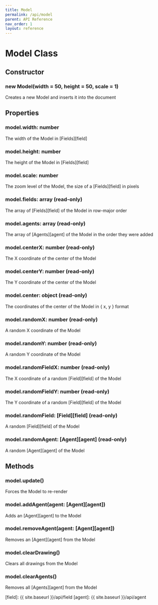 ```yaml
---
title: Model
permalink: /api/model
parent: API Reference
nav_order: 1
layout: reference
---
```


# Model Class

## Constructor

### **new Model**(width = 50, height = 50, scale = 1)
Creates a new Model and inserts it into the document

## Properties

### model.**width**: number
The width of the Model in [Fields][field]

### model.**height**: number
The height of the Model in [Fields][field]

### model.**scale**: number
The zoom level of the Model, the size of a [Fields][field] in pixels

### model.**fields**: array (read-only)
The array of [Fields][field] of the Model in row-major order

### model.**agents**: array (read-only)
The array of [Agents][agent] of the Model in the order they were added

### model.**centerX**: number (read-only)
The X coordinate of the center of the Model

### model.**centerY**: number (read-only)
The Y coordinate of the center of the Model

### model.**center**: object (read-only)
The coordinates of the center of the Model in { x, y } format

### model.**randomX**: number (read-only)
A random X coordinate of the Model

### model.**randomY**: number (read-only)
A random Y coordinate of the Model

### model.**randomFieldX**: number (read-only)
The X coordinate of a random [Field][field] of the Model

### model.**randomFieldY**: number (read-only)
The Y coordinate of a random [Field][field] of the Model

### model.**randomField**: [Field][field] (read-only)
A random [Field][field] of the Model

### model.**randomAgent**: [Agent][agent] (read-only)
A random [Agent][agent] of the Model

## Methods

### model.**update()**
Forces the Model to re-render

### model.**addAgent**(agent: [Agent][agent])
Adds an [Agent][agent] to the Model

### model.**removeAgent**(agent: [Agent][agent])
Removes an [Agent][agent] from the Model

### model.**clearDrawing()**
Clears all drawings from the Model

### model.**clearAgents()**
Removes all [Agents][agent] from the Model

[field]: {{ site.baseurl }}/api/field
[agent]: {{ site.baseurl }}/api/agent
